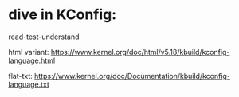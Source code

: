 # dive in KConfig:
read-test-understand

html variant:
https://www.kernel.org/doc/html/v5.18/kbuild/kconfig-language.html

flat-txt:
https://www.kernel.org/doc/Documentation/kbuild/kconfig-language.txt

